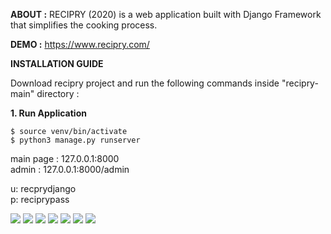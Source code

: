 **ABOUT :** RECIPRY (2020) is a web application built with Django Framework that simplifies the cooking process.

**DEMO :** https://www.recipry.com/<br>

**INSTALLATION GUIDE<br>**

Download recipry project and run the following commands inside "recipry-main" directory :<br>

**1. Run Application<br>**
```
$ source venv/bin/activate
$ python3 manage.py runserver
```
main page : 127.0.0.1:8000<br>
admin     : 127.0.0.1:8000/admin<br>
  
u: recprydjango<br>
p: reciprypass<br>

<img src="media/images/rec1.png">
<img src="media/images/rec2.png">
<img src="media/images/rec3.png">
<img src="media/images/rec4.png">
<img src="media/images/rec5.png">
<img src="media/images/rec6.png">
<img src="media/images/rec7.png">
